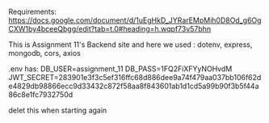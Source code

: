 Requirements: https://docs.google.com/document/d/1uEgHkD_JYRarEMpMih0D8Od_g6OgCXW1by4bceeQbgg/edit?tab=t.0#heading=h.wqpf73v57bhn

This is Assignment 11's Backend site and here we used : dotenv, express, mongodb, cors, axios

.env has: 
DB_USER=assignment_11
DB_PASS=1FQ2FiXFYyNOHvdM
JWT_SECRET=283901e3f3c5ef316ffc68d886dee9a74f479aa037bb106f62de4829db98866ecc9d33432c872f58aa8f843601ab1d1cd5a99b90f3b5f44a86c8e1fc7932750d

delet this when starting again